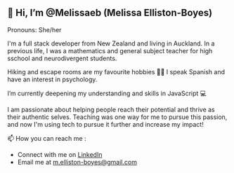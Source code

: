 ## 👋 Hi, I’m @Melissaeb (Melissa Elliston-Boyes)
Pronouns: She/her

I'm a full stack developer from New Zealand and living in Auckland. In a previous life, I was a mathematics and general subject teacher for high sschool and neurodivergent students.

Hiking and escape rooms are my favourite hobbies 🥾🧩 I speak Spanish and have an interest in psychology.

I’m currently deepening my understanding and skills in JavaScript 💻

I am passionate about helping people reach their potential and thrive as their authentic selves. Teaching was one way for me to pursue this passion, and now I'm using tech to pursue it further and increase my impact!

📫 How you can reach me :
- Connect with me on [LinkedIn](https://www.linkedin.com/in/melissa-elliston-boyes-158259301/)
- Email me at m.elliston-boyes@gmail.com
